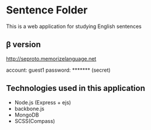 # Sentence Folder

This is a web application for studying English sentences

## β version

http://seproto.memorizelanguage.net

account: guest1 password: ******* (secret)

## Technologies used in this application
+ Node.js (Express + ejs)
+ backbone.js
+ MongoDB
+ SCSS(Compass)